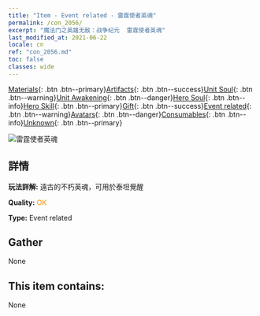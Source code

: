 ```yaml
---
title: "Item - Event related - 雷霆使者英魂"
permalink: /con_2056/
excerpt: "魔法门之英雄无敌：战争纪元  雷霆使者英魂"
last_modified_at: 2021-06-22
locale: cn
ref: "con_2056.md"
toc: false
classes: wide
---
```

 [Materials](/ItemsCN/){: .btn .btn--primary}[Artifacts](/ItemsCN/Artifacts/){: .btn .btn--success}[Unit Soul](/ItemsCN/UnitSoul/){: .btn .btn--warning}[Unit Awakening](/ItemsCN/UnitAwakening/){: .btn .btn--danger}[Hero Soul](/ItemsCN/HeroSoul/){: .btn .btn--info}[Hero Skill](/ItemsCN/HeroSkill/){: .btn .btn--primary}[Gift](/ItemsCN/Gift/){: .btn .btn--success}[Event related](/ItemsCN/Events/){: .btn .btn--warning}[Avatars](/ItemsCN/Avatars/){: .btn .btn--danger}[Consumables](/ItemsCN/Consumables/){: .btn .btn--info}[Unknown](/ItemsCN/Unknown/){: .btn .btn--primary}

 ![雷霆使者英魂](/images/t/juexing_607.jpg)

## 詳情
 **玩法詳解:** 遠古的不朽英魂，可用於泰坦覺醒

 **Quality:** <span style="color: #FF8C00">OK</span>

 **Type:** Event related

## Gather

  None

## This item contains:

  None

